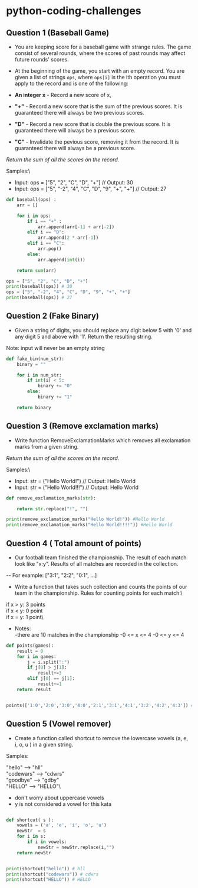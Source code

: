 # python-coding-challenges

## Question 1 (Baseball Game)

- You are keeping score for a baseball game with strange rules. The game consist of several rounds, where the scores of past rounds may affect future rounds' scores.
- At the beginning of the game, you start with an empty record. You are given a list of strings `ops`, where `ops[i]` is the ith operation you must apply to the record and is one of the following:

- **An integer x** - Record a new score of x,
- **"+"** - Record a new score that is the sum of the previous scores. It is guaranteed there will always be two previous scores.
- **"D"** - Record a new score that is double the previous score. It is guaranteed there will always be a previous score.
- **"C"** - Invalidate the pevious score, removing it from the record. It is guaranteed there will always be a previous score.

_Return the sum of all the scores on the record._

Samples:\

- Input: ops = ["5", "2", "C", "D", "+"] // Output: 30
- Input: ops = ["5", "-2", "4", "C", "D", "9", "+", "+"] // Output: 27

```python
def baseball(ops) :
    arr = []

    for i in ops:
        if i == "+" :
            arr.append(arr[-1] + arr[-2])
        elif i == "D":
            arr.append(2 * arr[-1])
        elif i == "C":
            arr.pop()
        else:
            arr.append(int(i))

    return sum(arr)

ops = ["5", "2", "C", "D", "+"]
print(baseball(ops)) # 30
ops = ["5", "-2", "4", "C", "D", "9", "+", "+"]
print(baseball(ops)) # 27
```

## Question 2 (Fake Binary)

- Given a string of digits, you should replace any digit below 5 with '0' and any digit 5 and above with '1'. Return the resulting string.

Note: input will never be an empty string

```python
def fake_bin(num_str):
    binary = ""

    for i in num_str:
        if int(i) < 5:
            binary += "0"
        else:
            binary += "1"

    return binary

```

## Question 3 (Remove exclamation marks)

- Write function RemoveExclamationMarks which removes all exclamation marks from a given string.

_Return the sum of all the scores on the record._

Samples:\

- Input: str = ("Hello World!") // Output: Hello World
- Input: str = ("Hello World!!!") // Output: Hello World

```python
def remove_exclamation_marks(str):

    return str.replace("!", "")

print(remove_exclamation_marks("Hello World!")) #Hello World
print(remove_exclamation_marks("Hello World!!!!")) #Hello World
```

## Question 4 ( Total amount of points)

- Our football team finished the championship. The result of each match look like "x:y". Results of all matches are recorded in the collection.

-- For example: ["3:1", "2:2", "0:1", ...]

- Write a function that takes such collection and counts the points of our team in the championship. Rules for counting points for each match:\

if x > y: 3 points\
if x < y: 0 point\
if x = y: 1 point\

- Notes:\
-there are 10 matches in the championship
-0 <= x <= 4
-0 <= y <= 4

```python
def points(games):
    result = 0
    for i in games:
        j = i.split(":")
        if j[0] > j[1]:
            result+=3
        elif j[0] == j[1]:
            result+=1
    return result


points(['1:0','2:0','3:0','4:0','2:1','3:1','4:1','3:2','4:2','4:3']) # 30

```

## Question 5 (Vowel remover)

- Create a function called shortcut to remove the lowercase vowels (a, e, i, o, u ) in a given string.

Samples:

"hello" --> "hll"\
"codewars" --> "cdwrs"\
"goodbye" --> "gdby"\
"HELLO" --> "HELLO"\

- don't worry about uppercase vowels
- y is not considered a vowel for this kata

```python

def shortcut( s ):
    vowels = ('a', 'e', 'i', 'o', 'u')
    newStr  = s
    for i in s:
        if i in vowels:
            newStr = newStr.replace(i,"")
    return newStr


print(shortcut("hello")) # hll
print(shortcut("codewars")) # cdwrs
print(shortcut("HELLO")) # HELLO

```
